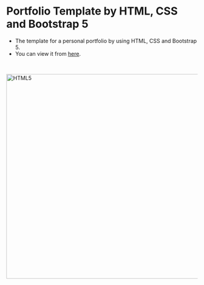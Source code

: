 # Portfolio Template by HTML, CSS and Bootstrap 5


 - The template for a personal portfolio by using HTML, CSS and Bootstrap 5. 
 - You can view it from [here](https://b5-portfolio-template.netlify.app/).
<br>
<p align="left">
<img src="https://user-images.githubusercontent.com/13468728/219106400-dcdd7ff9-cc02-4328-bb79-43fa3982c273.png" title="HTML5" alt="HTML5" width="540" height="540"/>
</p>

